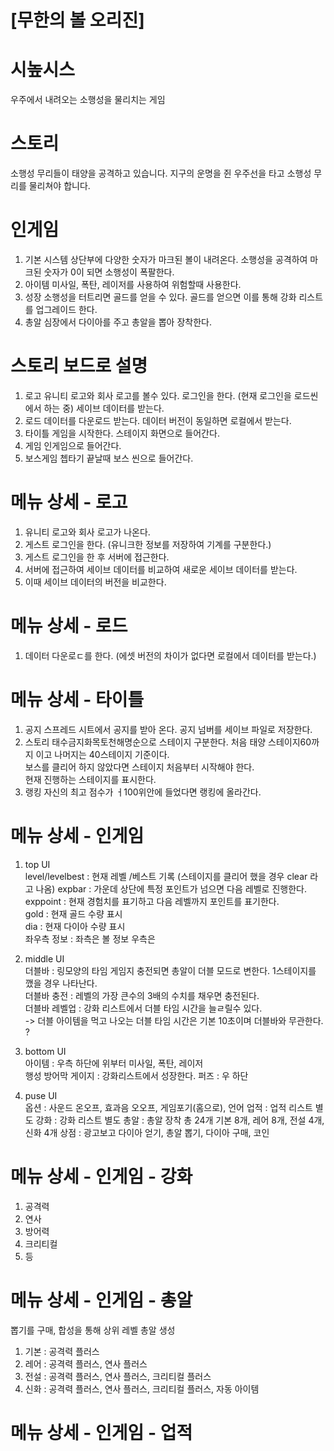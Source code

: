 # [무한의 볼 오리진]
# 시높시스
우주에서 내려오는 소행성을 물리치는 게임

# 스토리
소행성 무리들이 태양을 공격하고 있습니다. 지구의 운명을 쥔 우주선을 타고 소행성 무리를 물리쳐야 합니다.

# 인게임
1) 기본 시스템
상단부에 다양한 숫자가 마크된 볼이 내려온다.
소행성을 공격하여 마크된 숫자가 0이 되면 소행성이 폭팔한다.
2) 아이템
미사일, 폭탄, 레이저를 사용하여 위험할때 사용한다.
3) 성장
소행성을 터트리면 골드를 얻을 수 있다. 골드를 얻으면 이를 통해 강화 리스트를 업그레이드 한다.
4) 총알
심장에서 다이아를 주고 총알을 뽑아 장착한다.

# 스토리 보드로 설명
1) 로고
유니티 로고와 회사 로고를 볼수 있다. 로그인을 한다. (현재 로그인을 로드씬에서 하는 중) 세이브 데이터를 받는다. 
2) 로드
데이터를 다운로드 받는다. 데이터 버전이 동일하면 로컬에서 받는다. 
3) 타이틀
게임을 시작한다. 스테이지 화면으로 들어간다. 
4) 게임
인게임으로 들어간다.
5) 보스게임
쳅타기 끝날때 보스 씬으로 들어간다.

# 메뉴 상세 - 로고
1) 유니티 로고와 회사 로고가 나온다.
2) 게스트 로그인을 한다. (유니크한 정보를 저장하여 기계를 구분한다.)
3) 게스트 로그인을 한 후 서버에 접근한다.
4) 서버에 접근하여 세이브 데이터를 비교하여 새로운 세이브 데이터를 받는다.
5) 이때 세이브 데이터의 버전을 비교한다.

# 메뉴 상세 - 로드
1) 데이터 다운로ㄷ를 한다. (에셋 버전의 차이가 없다면 로컬에서 데이터를 받는다.)

# 메뉴 상세 - 타이틀
1) 공지
  스프레드 시트에서 공지를 받아 온다. 공지 넘버를 세이브 파일로 저장한다. 
2) 스토리
  태수금지화목토천해명순으로 스테이지 구분한다. 처음 태양 스테이지60까지 이고 나머지는 40스테이지 기준이다.<br>
  보스를 클리어 하지 않았다면 스테이지 처음부터 시작해야 한다.<br>
  현재 진행하는 스테이지를 표시한다.
3) 랭킹
  자신의 최고 점수가 ㅓ100위안에 들었다면 랭킹에 올라간다. 

# 메뉴 상세 - 인게임
1) top UI<br>
  level/levelbest : 현재 레벨 /베스트 기록 (스테이지를 클리어 했을 경우 clear 라고 나옴)
  expbar : 가운데 상단에 특정 포인트가 넘으면 다음 레벨로 진행한다.<br>
  exppoint : 현재 경험치를 표기하고 다음 레벨까지 포인트를 표기한다.<br>
  gold : 현재 골드 수량 표시<br>
  dia : 현재 다이아 수량 표시<br>
  좌우측 정보 : 좌측은 볼 정보 우측은 

2) middle UI<br>
  더블바 : 링모양의 타임 게임지 충전되면 총알이 더블 모드로 변한다. 1스테이지를 깼을 경우 나타난다.<br>
  더블바 충전 : 레벨의 가장 큰수의 3배의 수치를 채우면 충전된다.<br>
  더블바 레벨업 : 강화 리스트에서 더블 타임 시간을 늘ㄹ릴수 있다.<br>
  -> 더블 아이템을 먹고 나오는 더블 타임 시간은 기본 10초이며 더블바와 무관한다. ?<br>

3) bottom UI<br>
  아이템 : 우측 하단에 위부터 미사일, 폭탄, 레이저<br>
  행성 방어막 게이지 : 강화리스트에서 성장한다.
  퍼즈 : 우 하단
  
4) puse UI<br>
  옵션 : 사운드 온오프, 효과음 오오프, 게임포기(홈으로), 언어
  업적 : 업적 리스트 별도
  강화 : 강화 리스트 별도
  총알 : 총알 장착 총 24개 기본 8개, 레어 8개, 전설 4개, 신화 4개
  상점 : 광고보고 다이아 얻기, 총알 뽑기, 다이아 구매, 코인 

# 메뉴 상세 - 인게임 - 강화
1) 공격력<br>
2) 연사<br>
3) 방어력<br>
4) 크리티컬<br>
5) 등<br>

# 메뉴 상세 - 인게임 - 총알
뽑기를 구매, 합성을 통해 상위 레벨 총알 생성<BR>
1) 기본 : 공격력 플러스<br>
2) 레어 : 공격력 플러스, 연사 플러스<br>
3) 전설 : 공격력 플러스, 연사 플러스, 크리티컬 플러스<br>
4) 신화 : 공격력 플러스, 연사 플러스, 크리티컬 플러스, 자동 아이템<br>

# 메뉴 상세 - 인게임 - 업적 
